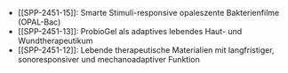- [[SPP-2451-15]]: Smarte Stimuli-responsive opaleszente Bakterienfilme (OPAL-Bac)
- [[SPP-2451-13]]: ProbioGel als adaptives lebendes Haut- und Wundtherapeutikum
- [[SPP-2451-12]]: Lebende therapeutische Materialien mit langfristiger, sonoresponsiver und mechanoadaptiver Funktion
